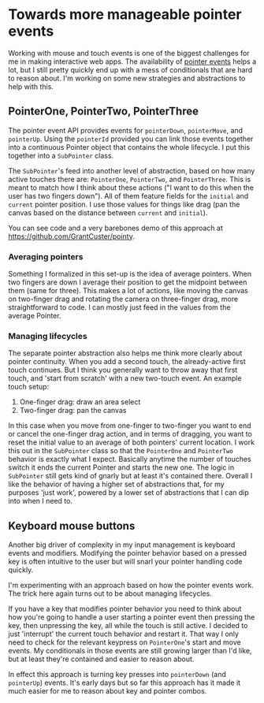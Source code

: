 # Towards more manageable pointer events

Working with mouse and touch events is one of the biggest challenges for me in making interactive web apps. The availability of [pointer events](https://developer.mozilla.org/en-US/docs/Web/API/Pointer_events) helps a lot, but I still pretty quickly end up with a mess of conditionals that are hard to reason about. I'm working on some new strategies and abstractions to help with this.

## PointerOne, PointerTwo, PointerThree

The pointer event API provides events for `pointerDown`, `pointerMove`, and `pointerUp`. Using the `pointerId` provided you can link those events together into a continuous Pointer object that contains the whole lifecycle. I put this together into a `SubPointer` class.

The `SubPointer`'s feed into another level of abstraction, based on how many active touches there are: `PointerOne`, `PointerTwo`, and `PointerThree`. This is meant to match how I think about these actions ("I want to do this when the user has two fingers down"). All of them feature fields for the `initial` and `current` pointer position. I use those values for things like drag (pan the canvas based on the distance between `current` and `initial`).

You can see code and a very barebones demo of this approach at https://github.com/GrantCuster/pointy.

### Averaging pointers

Something I formalized in this set-up is the idea of average pointers. When two fingers are down I average their position to get the midpoint between them (same for three). This makes a lot of actions, like moving the canvas on two-finger drag and rotating the camera on three-finger drag, more straightforward to code. I can mostly just feed in the values from the average Pointer.

### Managing lifecycles

The separate pointer abstraction also helps me think more clearly about pointer continuity. When you add a second touch, the already-active first touch continues. But I think you generally want to throw away that first touch, and 'start from scratch' with a new two-touch event. An example touch setup:

1. One-finger drag: draw an area select 
2. Two-finger drag: pan the canvas

In this case when you move from one-finger to two-finger you want to end or cancel the one-finger drag action, and in terms of dragging, you want to reset the initial value to an average of both pointers' current location. I work this out in the `SubPointer` class so that the `PointerOne` and `PointerTwo` behavior is exactly what I expect. Basically anytime the number of touches switch it ends the current Pointer and starts the new one. The logic in `SubPointer` still gets kind of gnarly but at least it's contained there. Overall I like the behavior of having a higher set of abstractions that, for my purposes 'just work', powered by a lower set of abstractions that I can dip into when I need to.

## Keyboard mouse buttons

Another big driver of complexity in my input management is keyboard events and modifiers. Modifying the pointer behavior based on a pressed key is often intuitive to the user but will snarl your pointer handling code quickly. 

I'm experimenting with an approach based on how the pointer events work. The trick here again turns out to be about managing lifecycles. 

If you have a key that modifies pointer behavior you need to think about how you're going to handle a user starting a pointer event then pressing the key, then unpressing the key, all while the touch is still active. I decided to just 'interrupt' the current touch behavior and restart it. That way I only need to check for the relevant keypress on `PointerOne`'s start and move events. My conditionals in those events are still growing larger than I'd like, but at least they're contained and easier to reason about.

In effect this approach is turning key presses into `pointerDown` (and `pointerUp`) events. It's early days but so far this approach has it made it much easier for me to reason about key and pointer combos.

